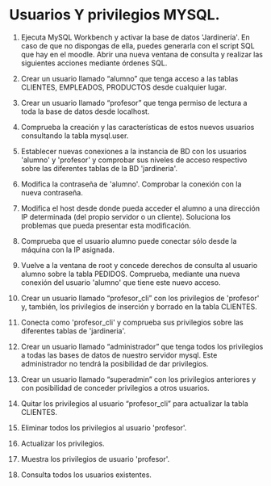 # Usuarios Y privilegios MYSQL.
1. Ejecuta MySQL Workbench y activar la base de datos 'Jardinería'. En caso de que no dispongas de ella, puedes generarla con el script SQL que hay en el moodle. Abrir una nueva ventana de consulta y realizar las siguientes acciones mediante órdenes SQL.  

2. Crear un usuario llamado “alumno” que tenga acceso a las tablas CLIENTES, EMPLEADOS, PRODUCTOS desde cualquier lugar.  

3. Crear un usuario llamado “profesor” que tenga permiso de lectura a toda la base de datos desde localhost.  

4. Comprueba la creación y las características de estos nuevos usuarios consultando la tabla mysql.user.  

5. Establecer nuevas conexiones a la instancia de BD con los usuarios 'alumno' y 'profesor' y comprobar sus niveles de acceso respectivo sobre las diferentes tablas de la BD 'jardineria'.   

6. Modifica la contraseña de 'alumno'. Comprobar la conexión con la nueva contraseña.  

7. Modifica el host desde donde pueda acceder el alumno a una dirección IP determinada (del propio servidor o un cliente). Soluciona los problemas que pueda presentar esta modificación.  

8. Comprueba que el usuario alumno puede conectar sólo desde la máquina con la IP asignada.  

9. Vuelve a la ventana de root y concede derechos de consulta al usuario alumno sobre la tabla PEDIDOS. Comprueba, mediante una nueva conexión del usuario 'alumno' que tiene este nuevo acceso.  

10. Crear un usuario llamado “profesor_cli” con los privilegios de 'profesor' y, también, los privilegios de inserción y borrado en la tabla CLIENTES.  

11. Conecta como 'profesor_cli' y comprueba sus privilegios sobre las diferentes tablas de 'jardineria'.  

12. Crear un usuario llamado “administrador” que tenga todos los privilegios a todas las bases de datos de nuestro servidor mysql. Este administrador no tendrá la posibilidad de dar privilegios.  

13. Crear un usuario llamado “superadmin” con los privilegios anteriores y con posibilidad de conceder privilegios a otros usuarios.  

14. Quitar los privilegios al usuario “profesor_cli” para actualizar la tabla CLIENTES.  

15. Eliminar todos los privilegios al usuario 'profesor'.  

16. Actualizar los privilegios.  

17. Muestra los privilegios de usuario 'profesor'.  

18. Consulta todos los usuarios existentes.  
